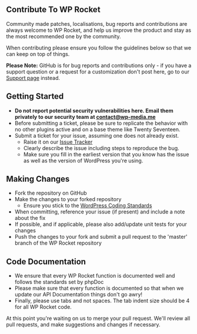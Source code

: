 ## Contribute To WP Rocket

Community made patches, localisations, bug reports and contributions are always welcome to WP Rocket, and help us improve the product and stay as the most recommended one by the community.

When contributing please ensure you follow the guidelines below so that we can keep on top of things.

__Please Note:__ GitHub is for bug reports and contributions only - if you have a support question or a request for a customization don't post here, go to our [Support page](https://wp-rocket.me/support/) instead.

## Getting Started

* __Do not report potential security vulnerabilities here. Email them privately to our security team at [contact@wp-media.me](mailto:contact@wp-media.me)__
* Before submitting a ticket, please be sure to replicate the behavior with no other plugins active and on a base theme like Twenty Seventeen.
* Submit a ticket for your issue, assuming one does not already exist.
  * Raise it on our [Issue Tracker](https://github.com/wp-media/wp-rocket/issues)
  * Clearly describe the issue including steps to reproduce the bug.
  * Make sure you fill in the earliest version that you know has the issue as well as the version of WordPress you're using.

## Making Changes

* Fork the repository on GitHub
* Make the changes to your forked repository
  * Ensure you stick to the [WordPress Coding Standards](https://codex.wordpress.org/WordPress_Coding_Standards)
* When committing, reference your issue (if present) and include a note about the fix
* If possible, and if applicable, please also add/update unit tests for your changes
* Push the changes to your fork and submit a pull request to the 'master' branch of the WP Rocket repository

## Code Documentation

* We ensure that every WP Rocket function is documented well and follows the standards set by phpDoc
* Please make sure that every function is documented so that when we update our API Documentation things don't go awry!
* Finally, please use tabs and not spaces. The tab indent size should be 4 for all WP Rocket code.

At this point you're waiting on us to merge your pull request. We'll review all pull requests, and make suggestions and changes if necessary.

